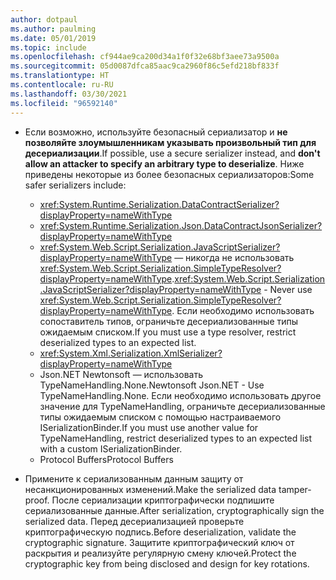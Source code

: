 ```yaml
---
author: dotpaul
ms.author: paulming
ms.date: 05/01/2019
ms.topic: include
ms.openlocfilehash: cf944ae9ca200d34a1f0f32e68bf3aee73a9500a
ms.sourcegitcommit: 05d0087dfca85aac9ca2960f86c5efd218bf833f
ms.translationtype: HT
ms.contentlocale: ru-RU
ms.lasthandoff: 03/30/2021
ms.locfileid: "96592140"
---
```

- <span data-ttu-id="5c4f4-101">Если возможно, используйте безопасный сериализатор и **не позволяйте злоумышленникам указывать произвольный тип для десериализации**.</span><span class="sxs-lookup"><span data-stu-id="5c4f4-101">If possible, use a secure serializer instead, and **don't allow an attacker to specify an arbitrary type to deserialize**.</span></span> <span data-ttu-id="5c4f4-102">Ниже приведены некоторые из более безопасных сериализаторов:</span><span class="sxs-lookup"><span data-stu-id="5c4f4-102">Some safer serializers include:</span></span>

  - <xref:System.Runtime.Serialization.DataContractSerializer?displayProperty=nameWithType>
  - <xref:System.Runtime.Serialization.Json.DataContractJsonSerializer?displayProperty=nameWithType>
  - <span data-ttu-id="5c4f4-103"><xref:System.Web.Script.Serialization.JavaScriptSerializer?displayProperty=nameWithType> — никогда не использовать <xref:System.Web.Script.Serialization.SimpleTypeResolver?displayProperty=nameWithType>.</span><span class="sxs-lookup"><span data-stu-id="5c4f4-103"><xref:System.Web.Script.Serialization.JavaScriptSerializer?displayProperty=nameWithType> - Never use <xref:System.Web.Script.Serialization.SimpleTypeResolver?displayProperty=nameWithType>.</span></span> <span data-ttu-id="5c4f4-104">Если необходимо использовать сопоставитель типов, ограничьте десериализованные типы ожидаемым списком.</span><span class="sxs-lookup"><span data-stu-id="5c4f4-104">If you must use a type resolver, restrict deserialized types to an expected list.</span></span>
  - <xref:System.Xml.Serialization.XmlSerializer?displayProperty=nameWithType>
  - <span data-ttu-id="5c4f4-105">Json.NET Newtonsoft — использовать TypeNameHandling.None.</span><span class="sxs-lookup"><span data-stu-id="5c4f4-105">Newtonsoft Json.NET - Use TypeNameHandling.None.</span></span> <span data-ttu-id="5c4f4-106">Если необходимо использовать другое значение для TypeNameHandling, ограничьте десериализованные типы ожидаемым списком с помощью настраиваемого ISerializationBinder.</span><span class="sxs-lookup"><span data-stu-id="5c4f4-106">If you must use another value for TypeNameHandling, restrict deserialized types to an expected list with a custom ISerializationBinder.</span></span>
  - <span data-ttu-id="5c4f4-107">Protocol Buffers</span><span class="sxs-lookup"><span data-stu-id="5c4f4-107">Protocol Buffers</span></span>

- <span data-ttu-id="5c4f4-108">Примените к сериализованным данным защиту от несанкционированных изменений.</span><span class="sxs-lookup"><span data-stu-id="5c4f4-108">Make the serialized data tamper-proof.</span></span> <span data-ttu-id="5c4f4-109">После сериализации криптографически подпишите сериализованные данные.</span><span class="sxs-lookup"><span data-stu-id="5c4f4-109">After serialization, cryptographically sign the serialized data.</span></span> <span data-ttu-id="5c4f4-110">Перед десериализацией проверьте криптографическую подпись.</span><span class="sxs-lookup"><span data-stu-id="5c4f4-110">Before deserialization, validate the cryptographic signature.</span></span> <span data-ttu-id="5c4f4-111">Защитите криптографический ключ от раскрытия и реализуйте регулярную смену ключей.</span><span class="sxs-lookup"><span data-stu-id="5c4f4-111">Protect the cryptographic key from being disclosed and design for key rotations.</span></span>
